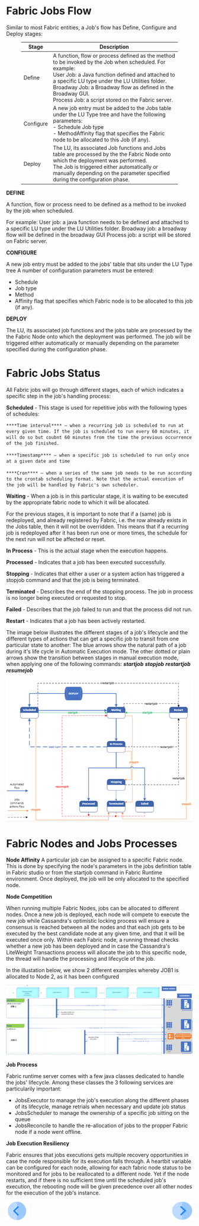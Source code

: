 # **Fabric Jobs Flow** 

Similar to most Fabric entities, a Job's flow has Define, Configure and Deploy stages:

<figure><table>
<thead>
<tr><th>Stage</th><th>Description</th></tr></thead>
<tbody><tr><td>Define</td><td>A function, flow or process defined as the method to be invoked by the Job when scheduled. For example: <br>User Job: a Java function defined and attached to a specific LU type under the LU Utilities folder. <br>Broadway Job: a Broadway flow as defined in the Broadway GUI.<br>Process Job: a script stored on the Fabric server.</td></tr><tr><td>Configure</td><td>A new job entry must be added to the Jobs table under the LU Type tree and have the following parameters:<br>- Schedule Job type<br>- MethodAffinity flag that specifies the Fabric node to be allocated to this Job (if any).</td></tr><tr><td>Deploy</td><td>The LU, its associated Job functions and Jobs table are processed by the the Fabric Node onto which the deployment was performed. <br>The Job is triggered either automatically or manually depending on the parameter specified during the configuration phase.</td></tr></tbody>
</table></figure>



**DEFINE** 

A function, flow or process need to be defined as a method to be invoked by the job when scheduled.

For example: 
User job: a java function needs to be defined and attached to a specific LU type under the LU Utilities folder. 
Broadway job: a broadway flow will be defined in the broadway GUI
Process job: a script will be stored on Fabric server. 


**CONFIGURE** 

A new job entry must be added to the jobs' table that sits under the LU Type tree
A number of configuration parameters must be entered:
- Schedule
- Job type
- Method
- Affinity flag that specifies which Fabric node is to be allocated to this job (if any).


**DEPLOY** 

The LU, its associated job functions and the jobs table are processed by the the Fabric Node onto which the deployment was performed. 
The job will be triggered either automatically or manually depending on the parameter specified during the configuration phase.


# **Fabric Jobs Status** 

All Fabric jobs will go through different stages, each of which indicates a specific step in the job's handling process:

**Scheduled** - This stage is used for repetitive jobs with the following types of schedules:

    ****Time interval**** – when a recurring job is scheduled to run at every given time. If the job is scheduled to run every 60 minutes, it will do so but coubnt 60 minutes from the time the previous occurrence of the job finished.

    ****Timestamp**** – when a specific job is scheduled to run only once at a given date and time

    ****Cron**** – when a series of the same job needs to be run according to the crontab scheduling format. Note that the actual execution of the job will be handled by Fabric's own scheduler.

**Waiting** - When a job is in this particular stage, it is waiting to be executed by the appropriate fabric node to which it will be allocated. 


For the previous stages, it is important to note that if a (same) job is redeployed, and already registered by Fabric, i.e. the row already exists in the Jobs table, then it will not be overridden.
This means that if a recurring job is redeployed after it has been run one or more times, the schedule for the next run will not be affected or reset.

**In Process** - This is the actual stage when the execution happens.

**Processed** - Indicates that a job has been executed successfully.

**Stopping** - Indicates that either a user or a system action has triggered a stopjob command and that the job is being terminated.

**Terminated** - Describes the end of the stopping process. The job in process is no longer being executed or requested to stop.

**Failed** - Describes that the job failed to run and that the process did not run.

**Restart** - Indicates that a job has been actively restarted.


The image below illustrates the different stages of a job's lifecycle and the different types of actions that can get a specific job to transit from one particular state to another:
The blue arrows show the natural path of a job during it's life cycle in Automatic Execution mode.
The other dotted or plain arrows show the transition between stages in manual execution mode, when applying one of the following commands:
***startjob***
***stopjob***
***restartjob***
***resumejob***


<img src="/articles/20_jobs_and_batch_services/images/01_jobs_and_batch_services_status_flow.PNG">



# **Fabric Nodes and Jobs Processes** 

**Node Affinity**
A particular job can be assigned to a specific Fabric node. This is done by specifying the node's parameters in the jobs definition table in Fabric studio or from the startjob command in Fabric Runtime environment. Once deployed, the job will be only allocated to the specified node.

**Node Competition**

When running multiple Fabric Nodes, jobs can be allocated to different nodes. 
Once a new job is deployed, each node will compete to execute the new job while Cassandra's optimistic locking process will ensure a consensus is reached between all the nodes and that each job gets to be executed by the best candidate node at any given time, and that it will be executed once only.
Within each Fabric node, a running thread checks whether a new job has been deployed and in case the Cassandra's LiteWeight Transactions process will allocate the job to this specific node, the thread will handle the processing and lifecycle of the job.

In the illustation below, we show 2 different examples whereby JOB1 is allocated to Node 2, as it has been configured 

<img src="/articles/20_jobs_and_batch_services/images/02_jobs_and_batch_services_Nodes_Allocation.PNG">


**Job Process**

Fabric runtime server comes with a few java classes dedicated to handle the jobs' lifecycle. Among these classes the 3 following services are particularily important:
- JobsExecutor to manage the job's execution along the different phases of its lifecycle, manage retrials when necessary and update job status 
- JobsScheduler to manage the ownership of a specific job sitting on the queue
- JobsReconcile to handle the re-allocation of jobs to the propper Fabric node if a node went offline.


**Job Execution Resiliency**

Fabric ensures that jobs executions gets multiple recovery opportunities in case the node responsible for its execution falls through. 
A heartbit variable can be configured for each node, allowing for each fabric node status to be monitored and for jobs to be reallocated to a different node. 
Yet if the node restarts, and if there is no sufficient time until the scheduled job's execution, the rebooting node will be given precedence over all other nodes for the execution of the job's instance.


[![Previous](/articles/images/Previous.png)](/articles/20_jobs_and_batch_services/01_fabric%20jobs_overview.md)[<img align="right" width="60" height="54" src="/articles/images/Next.png">](/articles/20_jobs_and_batch_services/03_create_a_job.md)
